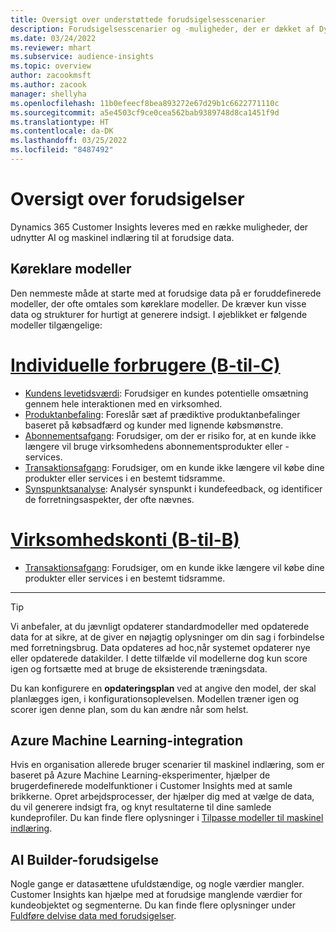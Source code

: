 ```yaml
---
title: Oversigt over understøttede forudsigelsesscenarier
description: Forudsigelsesscenarier og -muligheder, der er dækket af Dynamics 365 Customer Insights-applikationen.
ms.date: 03/24/2022
ms.reviewer: mhart
ms.subservice: audience-insights
ms.topic: overview
author: zacookmsft
ms.author: zacook
manager: shellyha
ms.openlocfilehash: 11b0efeecf8bea893272e67d29b1c6622771110c
ms.sourcegitcommit: a5e4503cf9ce0cea562bab9389748d8ca1451f9d
ms.translationtype: HT
ms.contentlocale: da-DK
ms.lasthandoff: 03/25/2022
ms.locfileid: "8487492"
---
```

# <a name="predictions-overview"></a>Oversigt over forudsigelser

Dynamics 365 Customer Insights leveres med en række muligheder, der udnytter AI og maskinel indlæring til at forudsige data. 

## <a name="out-of-box-models"></a>Køreklare modeller

Den nemmeste måde at starte med at forudsige data på er foruddefinerede modeller, der ofte omtales som køreklare modeller. De kræver kun visse data og strukturer for hurtigt at generere indsigt. I øjeblikket er følgende modeller tilgængelige: 

# <a name="individual-consumers-b-to-c"></a>[Individuelle forbrugere (B-til-C)](#tab/b2c)

- [Kundens levetidsværdi](predict-customer-lifetime-value.md): Forudsiger en kundes potentielle omsætning gennem hele interaktionen med en virksomhed.
- [Produktanbefaling](predict-product-recommendation.md): Foreslår sæt af prædiktive produktanbefalinger baseret på købsadfærd og kunder med lignende købsmønstre.
- [Abonnementsafgang](predict-subscription-churn.md): Forudsiger, om der er risiko for, at en kunde ikke længere vil bruge virksomhedens abonnementsprodukter eller -services.
- [Transaktionsafgang](predict-transactional-churn.md): Forudsiger, om en kunde ikke længere vil købe dine produkter eller services i en bestemt tidsramme.
- [Synspunktsanalyse](sentiment-analysis.md): Analysér synspunkt i kundefeedback, og identificer de forretningsaspekter, der ofte nævnes.

# <a name="business-accounts-b-to-b"></a>[Virksomhedskonti (B-til-B)](#tab/b2b)

- [Transaktionsafgang](predict-transactional-churn.md): Forudsiger, om en kunde ikke længere vil købe dine produkter eller services i en bestemt tidsramme.

---

> [!TIP]
> Vi anbefaler, at du jævnligt opdaterer standardmodeller med opdaterede data for at sikre, at de giver en nøjagtig oplysninger om din sag i forbindelse med forretningsbrug. Data opdateres ad hoc,når systemet opdaterer nye eller opdaterede datakilder. I dette tilfælde vil modellerne dog kun score igen og fortsætte med at bruge de eksisterende træningsdata.
> 
> Du kan konfigurere en **opdateringsplan** ved at angive den model, der skal planlægges igen, i konfigurationsoplevelsen. Modellen træner igen og scorer igen denne plan, som du kan ændre når som helst.


## <a name="azure-machine-learning-integration"></a>Azure Machine Learning-integration

Hvis en organisation allerede bruger scenarier til maskinel indlæring, som er baseret på Azure Machine Learning-eksperimenter, hjælper de brugerdefinerede modelfunktioner i Customer Insights med at samle brikkerne. Opret arbejdsprocesser, der hjælper dig med at vælge de data, du vil generere indsigt fra, og knyt resultaterne til dine samlede kundeprofiler. Du kan finde flere oplysninger i [Tilpasse modeller til maskinel indlæring](custom-models.md).

## <a name="ai-builder-prediction"></a>AI Builder-forudsigelse

Nogle gange er datasættene ufuldstændige, og nogle værdier mangler. Customer Insights kan hjælpe med at forudsige manglende værdier for kundeobjektet og segmenterne. Du kan finde flere oplysninger under [Fuldføre delvise data med forudsigelser](predictions.md).
